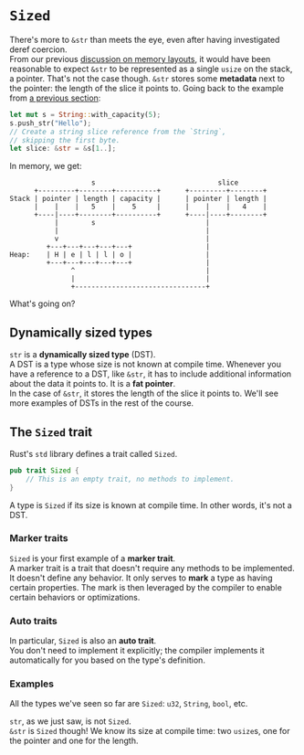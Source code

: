 # `Sized`

There's more to `&str` than meets the eye, even after having
investigated deref coercion.\
From our previous [discussion on memory layouts](../03_ticket_v1/10_references_in_memory.md),
it would have been reasonable to expect `&str` to be represented as a single `usize` on
the stack, a pointer. That's not the case though. `&str` stores some **metadata** next
to the pointer: the length of the slice it points to. Going back to the example from
[a previous section](06_str_slice.md):

```rust
let mut s = String::with_capacity(5);
s.push_str("Hello");
// Create a string slice reference from the `String`, 
// skipping the first byte.
let slice: &str = &s[1..];
```

In memory, we get:

```text
                    s                              slice
      +---------+--------+----------+      +---------+--------+
Stack | pointer | length | capacity |      | pointer | length |
      |    |    |   5    |    5     |      |    |    |   4    |
      +----|----+--------+----------+      +----|----+--------+
           |        s                           |  
           |                                    |
           v                                    | 
         +---+---+---+---+---+                  |
Heap:    | H | e | l | l | o |                  |
         +---+---+---+---+---+                  |
               ^                                |
               |                                |
               +--------------------------------+
```

What's going on?

## Dynamically sized types

`str` is a **dynamically sized type** (DST).\
A DST is a type whose size is not known at compile time. Whenever you have a
reference to a DST, like `&str`, it has to include additional
information about the data it points to. It is a **fat pointer**.\
In the case of `&str`, it stores the length of the slice it points to.
We'll see more examples of DSTs in the rest of the course.

## The `Sized` trait

Rust's `std` library defines a trait called `Sized`.

```rust
pub trait Sized {
    // This is an empty trait, no methods to implement.
}
```

A type is `Sized` if its size is known at compile time. In other words, it's not a DST.

### Marker traits

`Sized` is your first example of a **marker trait**.\
A marker trait is a trait that doesn't require any methods to be implemented. It doesn't define any behavior.
It only serves to **mark** a type as having certain properties.
The mark is then leveraged by the compiler to enable certain behaviors or optimizations.

### Auto traits

In particular, `Sized` is also an **auto trait**.\
You don't need to implement it explicitly; the compiler implements it automatically for you
based on the type's definition.

### Examples

All the types we've seen so far are `Sized`: `u32`, `String`, `bool`, etc.

`str`, as we just saw, is not `Sized`.\
`&str` is `Sized` though! We know its size at compile time: two `usize`s, one for the pointer
and one for the length.
